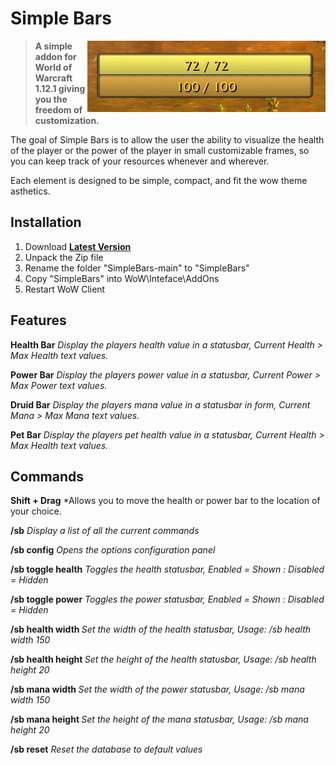 # Simple Bars

<img src="Media/display.jpg" float="right" align="right">

> **A simple addon for World of Warcraft 1.12.1 giving you the freedom of customization.**

The goal of Simple Bars is to allow the user the ability to visualize the health of the player or the power of the player in small customizable frames, so you can keep track of your resources whenever and wherever.

Each element is designed to be simple, compact, and fit the wow theme asthetics.

## Installation
1. Download **[Latest Version](https://github.com/Beardedrasta/SimpleBars/archive/refs/heads/main.zip)**
2. Unpack the Zip file
3. Rename the folder "SimpleBars-main" to "SimpleBars"
4. Copy "SimpleBars" into WoW\Inteface\AddOns
5. Restart WoW Client

## Features

**Health Bar**
*Display the players health value in a statusbar, Current Health > Max Health text values.*

**Power Bar**
*Display the players power value in a statusbar, Current Power > Max Power text values.*

**Druid Bar**
*Display the players mana value in a statusbar in form, Current Mana > Max Mana text values.*

**Pet Bar**
*Display the players pet health value in a statusbar, Current Health > Max Health text values.*

## Commands

**Shift + Drag**
*Allows you to move the health or power bar to the location of your choice.

**/sb**
*Display a list of all the current commands*

**/sb config**
*Opens the options configuration panel*

**/sb toggle health**
*Toggles the health statusbar, Enabled = Shown : Disabled = Hidden*

**/sb toggle power**
*Toggles the power statusbar, Enabled = Shown : Disabled = Hidden*

**/sb health width <value>**
*Set the width of the health statusbar, Usage: /sb health width 150*

**/sb health height <value>**
*Set the height of the health statusbar, Usage: /sb health height 20*

**/sb mana width <value>**
*Set the width of the power statusbar, Usage: /sb mana width 150*

**/sb mana height <value>**
*Set the height of the mana statusbar, Usage: /sb mana height 20*

**/sb reset**
*Reset the database to default values*




